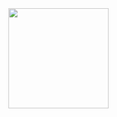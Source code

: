 <a href="https://on.soundcloud.com/htt9wfqacHGRJinCA">
  <img src="https://i.scdn.co/image/ab67616d00001e02b40a373556fc8b46017b8be5" width="200" height="200">
</a>
